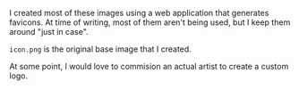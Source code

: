I created most of these images using a web application that generates favicons. At time of writing, most of them aren't being used, but I keep them around "just in case".

`icon.png` is the original base image that I created.

At some point, I would love to commision an actual artist to create a custom logo.